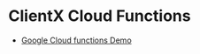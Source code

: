 # ClientX Cloud Functions


- [Google Cloud functions Demo](https://github.com/clientx-platform/google-cloud-functions-demo)